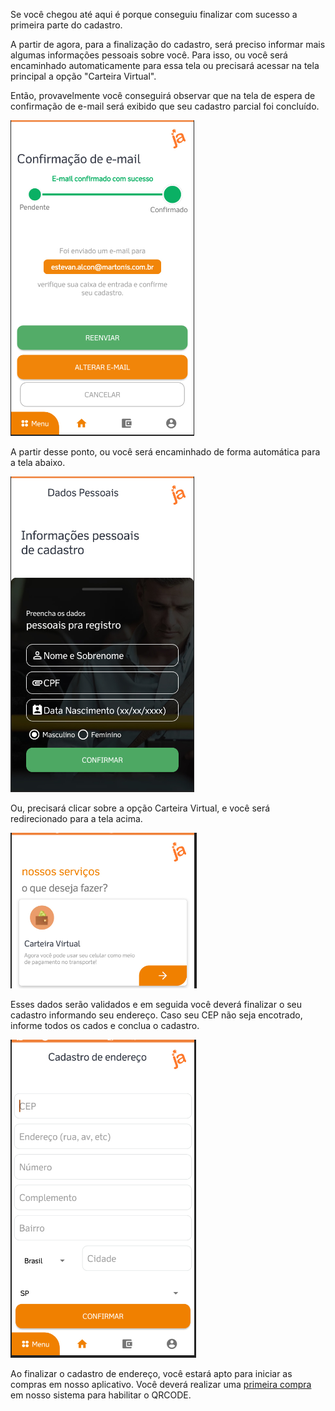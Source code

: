 Se você chegou até aqui é porque conseguiu finalizar com sucesso a primeira parte do cadastro.


A partir de agora, para a finalização do cadastro, será preciso informar mais algumas informações pessoais sobre você. Para isso, ou você será encaminhado automaticamente para essa tela ou precisará acessar na tela principal a opção "Carteira Virtual".

Então, provavelmente você conseguirá  observar que na tela de espera de confirmação de e-mail será exibido que seu cadastro parcial foi concluído.

![image.png](/.attachments/image-ce4d5350-d6c1-46cf-9801-ff4535313d4c.png)

A partir desse ponto, ou você será encaminhado de forma automática para a tela abaixo.

![image.png](/.attachments/image-b908e0eb-af61-4098-9511-7dd4964eaac1.png)

Ou, precisará clicar sobre a opção Carteira Virtual, e você será redirecionado para a tela acima.

![image.png](/.attachments/image-8bfdaffe-96df-4424-89c8-4901552bf501.png)



Esses dados serão validados e em seguida você deverá finalizar o seu cadastro informando seu endereço. Caso seu CEP não seja encotrado, informe todos os cados e conclua o cadastro.

![image.png](/.attachments/image-d6b6fb89-7542-4b2c-b151-d01de1c26b63.png)


Ao finalizar o cadastro de endereço, você estará apto para iniciar as compras em nosso aplicativo. Você deverá realizar uma [primeira compra](/ABT-%2D-app-para-uso-no-transporte-público/3.-Primeira-compra) em nosso sistema para habilitar o QRCODE.




